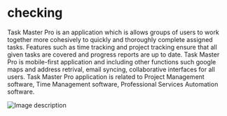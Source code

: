 # checking

<P>
  Task Master Pro is an application which is  allows groups of users to work together more cohesively to 
            quickly and thoroughly complete assigned tasks. Features such as time tracking and project 
            tracking ensure that all given tasks are covered and progress reports are up to date. 
            Task Master Pro is mobile-first application and including other functions such google maps and address retrival, email syncing, collaborative interfaces for all users. 
            Task Master Pro application is related to Project Management software, Time Management software, Professional 
            Services Automation software.
</P>



![Image description](https://images.unsplash.com/photo-1503023345310-bd7c1de61c7d?ixlib=rb-1.2.1&ixid=eyJhcHBfaWQiOjEyMDd9&auto=format&fit=crop&w=1301&q=80)
